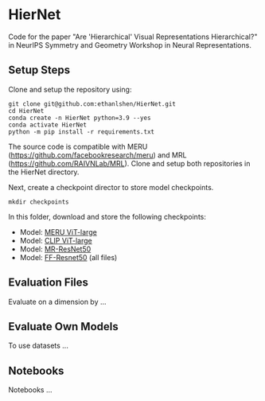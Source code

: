 # HierNet
Code for the paper "Are 'Hierarchical' Visual Representations Hierarchical?" in NeurIPS Symmetry and Geometry Workshop in Neural Representations.

## Setup Steps
Clone and setup the repository using:
```
git clone git@github.com:ethanlshen/HierNet.git
cd HierNet
conda create -n HierNet python=3.9 --yes
conda activate HierNet
python -m pip install -r requirements.txt
```
The source code is compatible with MERU (https://github.com/facebookresearch/meru) and MRL (https://github.com/RAIVNLab/MRL). 
Clone and setup both repositories in the HierNet directory.

Next, create a checkpoint director to store model checkpoints. 
```
mkdir checkpoints
```
In this folder, download and store the following checkpoints:
- Model: [MERU ViT-large](https://dl.fbaipublicfiles.com/meru/meru_vit_l.pth)
- Model: [CLIP ViT-large](https://dl.fbaipublicfiles.com/meru/clip_vit_l.pth)
- Model: [MR-ResNet50](https://drive.google.com/file/d/1SnY6H3tbv4OkFZhfq7UgenFQ42faNjih/view?usp=drive_link)
- Model: [FF-Resnet50](https://drive.google.com/drive/folders/1Kb4KwpTPzX6VNZqzh7X6jHjUaicVEmcw?usp=drive_link) (all files)
## Evaluation Files
Evaluate on a dimension by ...

## Evaluate Own Models
To use datasets ... 

## Notebooks
Notebooks ...

